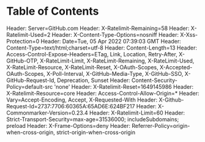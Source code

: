 Table of Contents
=================

Header: Server=GitHub.com
Header: X-Ratelimit-Remaining=58
Header: X-Ratelimit-Used=2
Header: X-Content-Type-Options=nosniff
Header: X-Xss-Protection=0
Header: Date=Tue, 05 Apr 2022 07:39:03 GMT
Header: Content-Type=text/html;charset=utf-8
Header: Content-Length=13
Header: Access-Control-Expose-Headers=ETag, Link, Location, Retry-After, X-GitHub-OTP, X-RateLimit-Limit, X-RateLimit-Remaining, X-RateLimit-Used, X-RateLimit-Resource, X-RateLimit-Reset, X-OAuth-Scopes, X-Accepted-OAuth-Scopes, X-Poll-Interval, X-GitHub-Media-Type, X-GitHub-SSO, X-GitHub-Request-Id, Deprecation, Sunset
Header: Content-Security-Policy=default-src 'none'
Header: X-Ratelimit-Reset=1649145986
Header: X-Ratelimit-Resource=core
Header: Access-Control-Allow-Origin=*
Header: Vary=Accept-Encoding, Accept, X-Requested-With
Header: X-Github-Request-Id=2737:7706:60365A:65AD6E:624BF217
Header: X-Commonmarker-Version=0.23.4
Header: X-Ratelimit-Limit=60
Header: Strict-Transport-Security=max-age=31536000; includeSubdomains; preload
Header: X-Frame-Options=deny
Header: Referrer-Policy=origin-when-cross-origin, strict-origin-when-cross-origin
